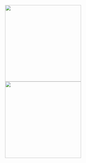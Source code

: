 <a href="https://github-readme-stats.vercel.app/api?username=babislzw&show_icons=true&theme=onedark">
  <img height=250 align="left" src="https://github-readme-stats.vercel.app/api?username=babislz&show_icons=true&theme=onedark" />

<a href="https://github-readme-stats.vercel.app/api/top-langs/?username=babislz&layout=compact&theme=gruvbox_light">
  <img height=250 align="left" src="https://github-readme-stats.vercel.app/api/top-langs/?username=babislz&layout=compact&theme=gruvbox_light" />

